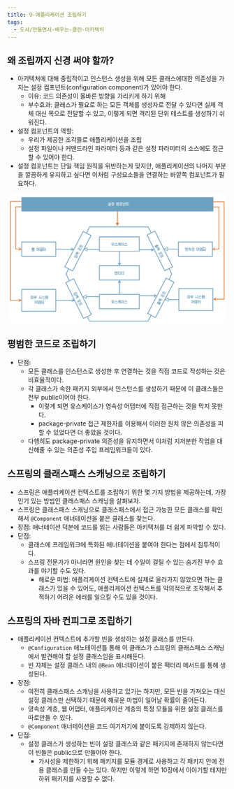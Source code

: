 ```yaml
---
title: 9-애플리케이션 조립하기
tags:
  - 도서/만들면서-배우는-클린-아키텍처
---
```

## 왜 조립까지 신경 써야 할까?

- 아키텍처에 대해 중립적이고 인스턴스 생성을 위해 모든 클래스에대한 의존성을 가지는 설정 컴포넌트(configuration component)가 있어야 한다.
	- 이유: 코드 의존성이 올바른 방향을 가리키게 하기 위해
	- 부수효과: 클래스가 필요로 하는 모든 객체를 생성자로 전달 수 있다면 실제 객체 대신 목으로 전달할 수 있고, 이렇게 되면 격리된 단위 테스트를 생성하기 쉬워진다.
- 설정 컴포넌트의 역할: 
	- 우리가 제공한 조각들로 애플리케이션을 조립
	- 설정 파일이나 커맨드라인 파라미터 등과 같은 설정 파라미터의 소스에도 접근할 수 있어야 한다.
- 설정 컴포넌트는 단일 책임 원칙을 위반하는게 맞지만, 애플리케이션의 나머지 부분을 깔끔하게 유지하고 싶다면 이처럼 구성요소들을 연결하는 바깥쪽 컴포넌트가 필요하다.

![](assets/Pasted%20image%2020250102132636.png)

## 평범한 코드로 조립하기

- 단점:
	- 모든 클래스를 인스턴스로 생성한 후 연결하는 것을 직접 코드로 작성하는 것은 비효율적이다.
	- 각 클래스가 속한 패키지 외부에서 인스턴스를 생성하기 때문에 이 클래스들은 전부 public이어야 한다.
		- 이렇게 되면 유스케이스가 영속성 어댑터에 직접 접근하는 것을 막지 못한다.
		- package-private 접근 제한자를 이용해서 이러한 원치 않은 의존성을 피할 수 있었다면 더 좋았을 것이다.
	- 다행히도 package-private 의존성을 유지하면서 이처럼 지저분한 작업을 대신해줄 수 있는 의존성 주입 프레임워크들이 있다.

## 스프링의 클래스패스 스캐닝으로 조립하기

- 스프링은 애플리케이션 컨텍스트를 조립하기 위한 몇 가지 방법을 제공하는데, 가장 인기 있는 방법인 클래스패스 스캐닝을 살펴보자.
- 스프링은 클래스패스 스캐닝으로 클래스패스에서 접근 가능한 모든 클래스를 확인해서 `@Component` 애너테이션을 붙은 클래스를 찾는다.
- 장점: 애너테이션 덕분에 코드를 읽는 사람들은 아키텍처를 더 쉽게 파악할 수 있다.
- 단점:
	- 클래스에 프레임워크에 특화된 애너테이션을 붙여야 한다는 점에서 침투적이다.
	- 스프링 전문가가 아니라면 원인을 찾는 데 수일이 걸릴 수 있는 숨겨진 부수 효과를 야기할 수도 있다.
		- 해로운 마법: 애플리케이션 컨텍스트에 실제로 올라가지 않았으면 하는 클래스가 있을 수 있어도, 애플리케이션 컨텍스트를 악의적으로 조작해서 추적하기 어려운 에러를 일으킬 수도 있을 것이다.

## 스프링의 자바 컨피그로 조립하기

- 애플리케이션 컨텍스트에 추가할 빈을 생성하는 설정 클래스를 만든다.
	- `@Configuration` 애노테이션틀 통해 이 클래스가 스프링의 클래스패스 스캐닝에서 발견해야 할 설정 클래스임을 표시해둔다.
	- 빈 자체는 설정 클래스 내의 `@Bean` 애너테이션이 붙은 팩터리 메서드를 통해 생성된다.
- 장점:
	- 여전히 클래스패스 스캐닝을 사용하고 있기는 하지만, 모든 빈을 가져오는 대신 설정 클래스만 선택하기 때문에 해로운 마법이 일어날 확률이 줄어든다.
	- 영속성 계층, 웹 어댑터, 애플리케이션 계층의 특정 모듈을 위한 설정 클래스를 따로만들 수 있다.
	- `@Component` 애너테이션을 코드 여기저기에 붙이도록 강제하지 않는다.
- 단점:
	- 설정 클래스가 생성하는 빈이 설정 클래스와 같은 패키지에 존재하지 않는다면 이 빈들은 public으로 만들어야 한다.
		- 가시성을 제한하기 위해 패키지를 모듈 경계로 사용하고 각 패키지 안에 전용 클래스를 만들 수는 있다. 하지만 이렇게 하면 10장에서 이야기할 테지만 하위 패키지를 사용할 수 없다.
